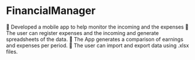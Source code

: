 # FinancialManager
	Developed a mobile app to help monitor the incoming and the expenses
	The user can register expenses and the incoming and generate spreadsheets of the data.
	The App generates a comparison of earnings and expenses per period.
	The user can import and export data using .xlsx files.
